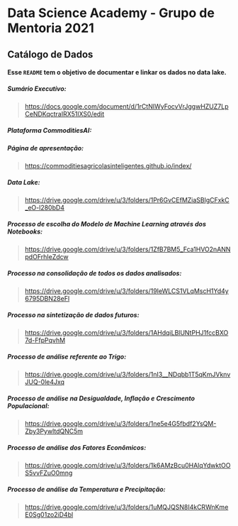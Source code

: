 
# Data Science Academy - Grupo de Mentoria 2021 
## Catálogo de Dados

#### Esse `README` tem o objetivo de documentar e linkar os dados no data lake.

##### Sumário Executivo:
> https://docs.google.com/document/d/1rCtNIWyFocvVrJggwHZUZ7LpCeNDKqctraIRX51lXS0/edit

##### Plataforma CommoditiesAI:


##### Página de apresentação:
> https://commoditiesagricolasinteligentes.github.io/index/

##### Data Lake:
> https://drive.google.com/drive/u/3/folders/1Pr6GvCEfMZiaSBlgCFxkC_eO-l280bD4

##### Processo de escolha do Modelo de Machine Learning através dos Notebooks:
> https://drive.google.com/drive/u/3/folders/1ZfB7BM5_Fca1HVO2nANNpdOFrhIeZdcw

##### Processo na consolidação de todos os dados analisados:
> https://drive.google.com/drive/u/3/folders/19IeWLCS1VLqMscH1Yd4y6795DBN28eFl

##### Processo na sintetização de dados futuros:
> https://drive.google.com/drive/u/3/folders/1AHdqiLBlUNtPHJ1fccBXO7d-FfpPqvhM

##### Processo de análise referente ao Trigo:
> https://drive.google.com/drive/u/3/folders/1nI3__NDqbb1T5qKmJVknvJUQ-0le4Jxq

##### Processo de análise na Desigualdade, Inflação e Crescimento Populacional:
> https://drive.google.com/drive/u/3/folders/1ne5e4G5fbdf2YsQM-Zby3PywltdQNC5m

##### Processo de análise dos Fatores Econômicos:
> https://drive.google.com/drive/u/3/folders/1k6AMzBcu0HAlqYdwktOOS5vvFZuO0mng

##### Processo de análise da Temperatura e Precipitação:
> https://drive.google.com/drive/u/3/folders/1uMQJQSN8I4kCRWnKmeE0Sg01zo2iD4bl
